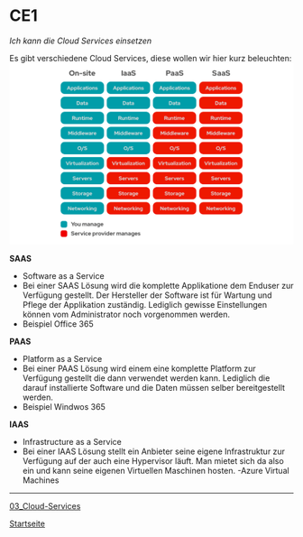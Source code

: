 # CE1
*Ich kann die Cloud Services einsetzen*

Es gibt verschiedene Cloud Services, diese wollen wir hier kurz beleuchten: 
![CloudSolutions](../00_Allgemein/images/03_CE1/cloudsolutions.png)


**SAAS**
- Software as a Service
- Bei einer SAAS Lösung wird die komplette Applikatione dem Enduser zur Verfügung gestellt. Der Hersteller der Software ist für Wartung und Pflege der Applikation zuständig. Lediglich gewisse Einstellungen können vom Administrator noch vorgenommen werden. 
- Beispiel Office 365 


**PAAS**
- Platform as a Service
- Bei einer PAAS Lösung wird einem eine komplette Platform zur Verfügung gestellt die dann verwendet werden kann. Lediglich die darauf installierte Software und die Daten müssen selber bereitgestellt werden. 
- Beispiel Windwos 365 

**IAAS**
- Infrastructure as a Service
- Bei einer IAAS Lösung stellt ein Anbieter seine eigene Infrastruktur zur Verfügung auf der auch eine Hypervisor läuft. Man mietet sich da also ein und kann seine eigenen Virtuellen Maschinen hosten. 
-Azure Virtual Machines

___

[03_Cloud-Services](../03_Cloud-Services)

[Startseite](https://github.com/ask-yo-girl-about-me/Project-Future)